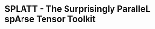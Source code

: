 
SPLATT - The Surprisingly ParalleL spArse Tensor Toolkit
========================================================

